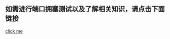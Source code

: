 ## 如需进行端口拥塞测试以及了解相关知识，请点击下面链接
[click me](https://lilililee.github.io/include/congestion_test/index.html)
